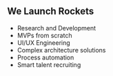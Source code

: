 ## We Launch Rockets

- Research and Development
- MVPs from scratch
- UI/UX Engineering
- Complex architecture solutions
- Process automation
- Smart talent recruiting
